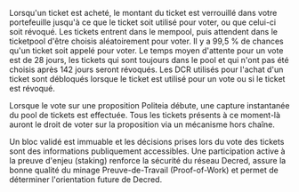 Lorsqu'un ticket est acheté, le montant du ticket est verrouillé dans votre portefeuille jusqu'à ce que le ticket soit utilisé pour voter, ou que celui-ci soit révoqué.
Les tickets entrent dans le mempool, puis attendent dans le ticketpool d'être choisis aléatoirement pour voter.
Il y a 99,5 % de chances qu'un ticket soit appelé pour voter. Le temps moyen d'attente pour un vote est de 28 jours, les tickets qui sont toujours dans le pool et qui n'ont pas été choisis après 142 jours seront révoqués.
Les DCR utilisés pour l'achat d'un ticket sont débloqués lorsque le ticket est utilisé pour un vote ou si le ticket est révoqué.

Lorsque le vote sur une proposition Politeia débute, une capture instantanée du pool de tickets est effectuée.
Tous les tickets présents à ce moment-là auront le droit de voter sur la proposition via un mécanisme hors chaîne.

Un bloc validé est immuable et les décisions prises lors du vote des tickets sont des informations publiquement accessibles.
Une participation active à la preuve d'enjeu (staking) renforce la sécurité du réseau Decred, assure la bonne qualité du minage Preuve-de-Travail (Proof-of-Work) et permet de déterminer l'orientation future de Decred.
